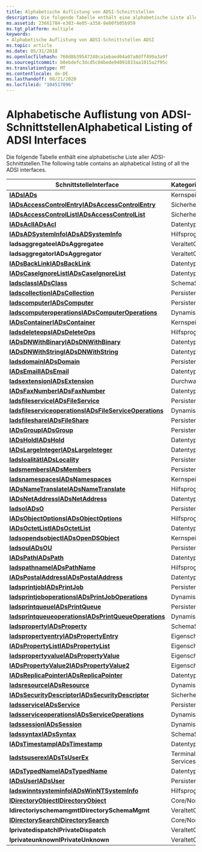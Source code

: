```yaml
---
title: Alphabetische Auflistung von ADSI-Schnittstellen
description: Die folgende Tabelle enthält eine alphabetische Liste aller ADSI-Schnittstellen.
ms.assetid: 23661784-e303-4e05-a358-8e00fb05b959
ms.tgt_platform: multiple
keywords:
- Alphabetische Auflistung von ADSI-Schnittstellen ADSI
ms.topic: article
ms.date: 05/31/2018
ms.openlocfilehash: 760d8b39547248ca1ebaed04a07a8dff499a3a9f
ms.sourcegitcommit: b0ebdefc3dcd5c04bede94091833aa1015a2f95c
ms.translationtype: MT
ms.contentlocale: de-DE
ms.lasthandoff: 08/21/2020
ms.locfileid: "104517096"
---
```

# <a name="alphabetical-listing-of-adsi-interfaces"></a><span data-ttu-id="448fb-104">Alphabetische Auflistung von ADSI-Schnittstellen</span><span class="sxs-lookup"><span data-stu-id="448fb-104">Alphabetical Listing of ADSI Interfaces</span></span>

<span data-ttu-id="448fb-105">Die folgende Tabelle enthält eine alphabetische Liste aller ADSI-Schnittstellen.</span><span class="sxs-lookup"><span data-stu-id="448fb-105">The following table contains an alphabetical listing of all the ADSI interfaces.</span></span>



| <span data-ttu-id="448fb-106">Schnittstelle</span><span class="sxs-lookup"><span data-stu-id="448fb-106">Interface</span></span>                                                      | <span data-ttu-id="448fb-107">Kategorie/Beschreibung</span><span class="sxs-lookup"><span data-stu-id="448fb-107">Category/description</span></span>        |
|----------------------------------------------------------------|-----------------------------|
| [<span data-ttu-id="448fb-108">**IADs**</span><span class="sxs-lookup"><span data-stu-id="448fb-108">**IADs**</span></span>](/windows/desktop/api/Iads/nn-iads-iads)                                           | <span data-ttu-id="448fb-109">Kernspeicher</span><span class="sxs-lookup"><span data-stu-id="448fb-109">Core</span></span>                        |
| [<span data-ttu-id="448fb-110">**IADsAccessControlEntry**</span><span class="sxs-lookup"><span data-stu-id="448fb-110">**IADsAccessControlEntry**</span></span>](/windows/desktop/api/Iads/nn-iads-iadsaccesscontrolentry)       | <span data-ttu-id="448fb-111">Sicherheit</span><span class="sxs-lookup"><span data-stu-id="448fb-111">Security</span></span>                    |
| [<span data-ttu-id="448fb-112">**IADsAccessControlList**</span><span class="sxs-lookup"><span data-stu-id="448fb-112">**IADsAccessControlList**</span></span>](/windows/desktop/api/Iads/nn-iads-iadsaccesscontrollist)         | <span data-ttu-id="448fb-113">Sicherheit</span><span class="sxs-lookup"><span data-stu-id="448fb-113">Security</span></span>                    |
| [<span data-ttu-id="448fb-114">**IADsAcl**</span><span class="sxs-lookup"><span data-stu-id="448fb-114">**IADsAcl**</span></span>](/windows/desktop/api/Iads/nn-iads-iadsacl)                                     | <span data-ttu-id="448fb-115">Datentyp</span><span class="sxs-lookup"><span data-stu-id="448fb-115">Data Type</span></span>                   |
| [<span data-ttu-id="448fb-116">**IADsADSystemInfo**</span><span class="sxs-lookup"><span data-stu-id="448fb-116">**IADsADSystemInfo**</span></span>](/windows/desktop/api/Iads/nn-iads-iadsadsysteminfo)                   | <span data-ttu-id="448fb-117">Hilfsprogramm</span><span class="sxs-lookup"><span data-stu-id="448fb-117">Utility</span></span>                     |
| <span data-ttu-id="448fb-118">**Iadsaggregatee**</span><span class="sxs-lookup"><span data-stu-id="448fb-118">**IADsAggregatee**</span></span>                                             | <span data-ttu-id="448fb-119">Veraltet</span><span class="sxs-lookup"><span data-stu-id="448fb-119">Obsolete</span></span>                    |
| <span data-ttu-id="448fb-120">**Iadsaggregator**</span><span class="sxs-lookup"><span data-stu-id="448fb-120">**IADsAggregator**</span></span>                                             | <span data-ttu-id="448fb-121">Veraltet</span><span class="sxs-lookup"><span data-stu-id="448fb-121">Obsolete</span></span>                    |
| [<span data-ttu-id="448fb-122">**IADsBackLink**</span><span class="sxs-lookup"><span data-stu-id="448fb-122">**IADsBackLink**</span></span>](/windows/desktop/api/Iads/nn-iads-iadsbacklink)                           | <span data-ttu-id="448fb-123">Datentyp</span><span class="sxs-lookup"><span data-stu-id="448fb-123">Data Type</span></span>                   |
| [<span data-ttu-id="448fb-124">**IADsCaseIgnoreList**</span><span class="sxs-lookup"><span data-stu-id="448fb-124">**IADsCaseIgnoreList**</span></span>](/windows/desktop/api/Iads/nn-iads-iadscaseignorelist)               | <span data-ttu-id="448fb-125">Datentyp</span><span class="sxs-lookup"><span data-stu-id="448fb-125">Data Type</span></span>                   |
| [<span data-ttu-id="448fb-126">**Iadsclass**</span><span class="sxs-lookup"><span data-stu-id="448fb-126">**IADsClass**</span></span>](/windows/desktop/api/Iads/nn-iads-iadsclass)                                 | <span data-ttu-id="448fb-127">Schema</span><span class="sxs-lookup"><span data-stu-id="448fb-127">Schema</span></span>                      |
| [<span data-ttu-id="448fb-128">**Iadscollection**</span><span class="sxs-lookup"><span data-stu-id="448fb-128">**IADsCollection**</span></span>](/windows/desktop/api/Iads/nn-iads-iadscollection)                       | <span data-ttu-id="448fb-129">Persistentes Objekt</span><span class="sxs-lookup"><span data-stu-id="448fb-129">Persistent object</span></span>           |
| [<span data-ttu-id="448fb-130">**Iadscomputer**</span><span class="sxs-lookup"><span data-stu-id="448fb-130">**IADsComputer**</span></span>](/windows/desktop/api/Iads/nn-iads-iadscomputer)                           | <span data-ttu-id="448fb-131">Persistentes Objekt</span><span class="sxs-lookup"><span data-stu-id="448fb-131">Persistent object</span></span>           |
| [<span data-ttu-id="448fb-132">**Iadscomputeroperations**</span><span class="sxs-lookup"><span data-stu-id="448fb-132">**IADsComputerOperations**</span></span>](/windows/desktop/api/Iads/nn-iads-iadscomputeroperations)       | <span data-ttu-id="448fb-133">Dynamisches Objekt</span><span class="sxs-lookup"><span data-stu-id="448fb-133">Dynamic object</span></span>              |
| [<span data-ttu-id="448fb-134">**IADsContainer**</span><span class="sxs-lookup"><span data-stu-id="448fb-134">**IADsContainer**</span></span>](/windows/desktop/api/Iads/nn-iads-iadscontainer)                         | <span data-ttu-id="448fb-135">Kernspeicher</span><span class="sxs-lookup"><span data-stu-id="448fb-135">Core</span></span>                        |
| [<span data-ttu-id="448fb-136">**Iadsdeleteops**</span><span class="sxs-lookup"><span data-stu-id="448fb-136">**IADsDeleteOps**</span></span>](/windows/desktop/api/Iads/nn-iads-iadsdeleteops)                         | <span data-ttu-id="448fb-137">Hilfsprogramm</span><span class="sxs-lookup"><span data-stu-id="448fb-137">Utility</span></span>                     |
| [<span data-ttu-id="448fb-138">**IADsDNWithBinary**</span><span class="sxs-lookup"><span data-stu-id="448fb-138">**IADsDNWithBinary**</span></span>](/windows/desktop/api/Iads/nn-iads-iadsdnwithbinary)                   | <span data-ttu-id="448fb-139">Datentyp</span><span class="sxs-lookup"><span data-stu-id="448fb-139">Data Type</span></span>                   |
| [<span data-ttu-id="448fb-140">**IADsDNWithString**</span><span class="sxs-lookup"><span data-stu-id="448fb-140">**IADsDNWithString**</span></span>](/windows/desktop/api/Iads/nn-iads-iadsdnwithstring)                   | <span data-ttu-id="448fb-141">Datentyp</span><span class="sxs-lookup"><span data-stu-id="448fb-141">Data Type</span></span>                   |
| [<span data-ttu-id="448fb-142">**Iadsdomain**</span><span class="sxs-lookup"><span data-stu-id="448fb-142">**IADsDomain**</span></span>](/windows/desktop/api/Iads/nn-iads-iadsdomain)                               | <span data-ttu-id="448fb-143">Persistentes Objekt</span><span class="sxs-lookup"><span data-stu-id="448fb-143">Persistent object</span></span>           |
| [<span data-ttu-id="448fb-144">**IADsEmail**</span><span class="sxs-lookup"><span data-stu-id="448fb-144">**IADsEmail**</span></span>](/windows/desktop/api/Iads/nn-iads-iadsemail)                                 | <span data-ttu-id="448fb-145">Datentyp</span><span class="sxs-lookup"><span data-stu-id="448fb-145">Data Type</span></span>                   |
| [<span data-ttu-id="448fb-146">**Iadsextension**</span><span class="sxs-lookup"><span data-stu-id="448fb-146">**IADsExtension**</span></span>](/windows/desktop/api/Iads/nn-iads-iadsextension)                         | <span data-ttu-id="448fb-147">Durchwahl</span><span class="sxs-lookup"><span data-stu-id="448fb-147">Extension</span></span>                   |
| [<span data-ttu-id="448fb-148">**IADsFaxNumber**</span><span class="sxs-lookup"><span data-stu-id="448fb-148">**IADsFaxNumber**</span></span>](/windows/desktop/api/Iads/nn-iads-iadsfaxnumber)                         | <span data-ttu-id="448fb-149">Datentyp</span><span class="sxs-lookup"><span data-stu-id="448fb-149">Data Type</span></span>                   |
| [<span data-ttu-id="448fb-150">**Iadsfileservice**</span><span class="sxs-lookup"><span data-stu-id="448fb-150">**IADsFileService**</span></span>](/windows/desktop/api/Iads/nn-iads-iadsfileservice)                     | <span data-ttu-id="448fb-151">Persistentes Objekt</span><span class="sxs-lookup"><span data-stu-id="448fb-151">Persistent object</span></span>           |
| [<span data-ttu-id="448fb-152">**Iadsfileserviceoperations**</span><span class="sxs-lookup"><span data-stu-id="448fb-152">**IADsFileServiceOperations**</span></span>](/windows/desktop/api/Iads/nn-iads-iadsfileserviceoperations) | <span data-ttu-id="448fb-153">Dynamisches Objekt</span><span class="sxs-lookup"><span data-stu-id="448fb-153">Dynamic object</span></span>              |
| [<span data-ttu-id="448fb-154">**Iadsfileshare**</span><span class="sxs-lookup"><span data-stu-id="448fb-154">**IADsFileShare**</span></span>](/windows/desktop/api/Iads/nn-iads-iadsfileshare)                         | <span data-ttu-id="448fb-155">Persistentes Objekt</span><span class="sxs-lookup"><span data-stu-id="448fb-155">Persistent object</span></span>           |
| [<span data-ttu-id="448fb-156">**IADsGroup**</span><span class="sxs-lookup"><span data-stu-id="448fb-156">**IADsGroup**</span></span>](/windows/desktop/api/Iads/nn-iads-iadsgroup)                                 | <span data-ttu-id="448fb-157">Persistentes Objekt</span><span class="sxs-lookup"><span data-stu-id="448fb-157">Persistent object</span></span>           |
| [<span data-ttu-id="448fb-158">**IADsHold**</span><span class="sxs-lookup"><span data-stu-id="448fb-158">**IADsHold**</span></span>](/windows/desktop/api/Iads/nn-iads-iadshold)                                   | <span data-ttu-id="448fb-159">Datentyp</span><span class="sxs-lookup"><span data-stu-id="448fb-159">Data Type</span></span>                   |
| [<span data-ttu-id="448fb-160">**IADsLargeInteger**</span><span class="sxs-lookup"><span data-stu-id="448fb-160">**IADsLargeInteger**</span></span>](/windows/desktop/api/Iads/nn-iads-iadslargeinteger)                   | <span data-ttu-id="448fb-161">Datentyp</span><span class="sxs-lookup"><span data-stu-id="448fb-161">Data Type</span></span>                   |
| [<span data-ttu-id="448fb-162">**Iadsloalität**</span><span class="sxs-lookup"><span data-stu-id="448fb-162">**IADsLocality**</span></span>](/windows/desktop/api/Iads/nn-iads-iadslocality)                           | <span data-ttu-id="448fb-163">Persistentes Objekt</span><span class="sxs-lookup"><span data-stu-id="448fb-163">Persistent object</span></span>           |
| [<span data-ttu-id="448fb-164">**Iadsmembers**</span><span class="sxs-lookup"><span data-stu-id="448fb-164">**IADsMembers**</span></span>](/windows/desktop/api/Iads/nn-iads-iadsmembers)                             | <span data-ttu-id="448fb-165">Persistentes Objekt</span><span class="sxs-lookup"><span data-stu-id="448fb-165">Persistent object</span></span>           |
| [<span data-ttu-id="448fb-166">**Iadsnamespaces**</span><span class="sxs-lookup"><span data-stu-id="448fb-166">**IADsNamespaces**</span></span>](/windows/desktop/api/Iads/nn-iads-iadsnamespaces)                       | <span data-ttu-id="448fb-167">Kernspeicher</span><span class="sxs-lookup"><span data-stu-id="448fb-167">Core</span></span>                        |
| [<span data-ttu-id="448fb-168">**IADsNameTranslate**</span><span class="sxs-lookup"><span data-stu-id="448fb-168">**IADsNameTranslate**</span></span>](/windows/desktop/api/Iads/nn-iads-iadsnametranslate)                 | <span data-ttu-id="448fb-169">Hilfsprogramm</span><span class="sxs-lookup"><span data-stu-id="448fb-169">Utility</span></span>                     |
| [<span data-ttu-id="448fb-170">**IADsNetAddress**</span><span class="sxs-lookup"><span data-stu-id="448fb-170">**IADsNetAddress**</span></span>](/windows/desktop/api/Iads/nn-iads-iadsnetaddress)                       | <span data-ttu-id="448fb-171">Datentyp</span><span class="sxs-lookup"><span data-stu-id="448fb-171">Data Type</span></span>                   |
| [<span data-ttu-id="448fb-172">**Iadso**</span><span class="sxs-lookup"><span data-stu-id="448fb-172">**IADsO**</span></span>](/windows/desktop/api/Iads/nn-iads-iadso)                                         | <span data-ttu-id="448fb-173">Persistentes Objekt</span><span class="sxs-lookup"><span data-stu-id="448fb-173">Persistent object</span></span>           |
| [<span data-ttu-id="448fb-174">**IADsObjectOptions**</span><span class="sxs-lookup"><span data-stu-id="448fb-174">**IADsObjectOptions**</span></span>](/windows/desktop/api/Iads/nn-iads-iadsobjectoptions)                 | <span data-ttu-id="448fb-175">Hilfsprogramm</span><span class="sxs-lookup"><span data-stu-id="448fb-175">Utility</span></span>                     |
| [<span data-ttu-id="448fb-176">**IADsOctetList**</span><span class="sxs-lookup"><span data-stu-id="448fb-176">**IADsOctetList**</span></span>](/windows/desktop/api/Iads/nn-iads-iadsoctetlist)                         | <span data-ttu-id="448fb-177">Datentyp</span><span class="sxs-lookup"><span data-stu-id="448fb-177">Data Type</span></span>                   |
| [<span data-ttu-id="448fb-178">**Iadsopendsobject**</span><span class="sxs-lookup"><span data-stu-id="448fb-178">**IADsOpenDSObject**</span></span>](/windows/desktop/api/Iads/nn-iads-iadsopendsobject)                   | <span data-ttu-id="448fb-179">Kernspeicher</span><span class="sxs-lookup"><span data-stu-id="448fb-179">Core</span></span>                        |
| [<span data-ttu-id="448fb-180">**Iadsou**</span><span class="sxs-lookup"><span data-stu-id="448fb-180">**IADsOU**</span></span>](/windows/desktop/api/Iads/nn-iads-iadsou)                                       | <span data-ttu-id="448fb-181">Persistentes Objekt</span><span class="sxs-lookup"><span data-stu-id="448fb-181">Persistent object</span></span>           |
| [<span data-ttu-id="448fb-182">**IADsPath**</span><span class="sxs-lookup"><span data-stu-id="448fb-182">**IADsPath**</span></span>](/windows/desktop/api/Iads/nn-iads-iadspath)                                   | <span data-ttu-id="448fb-183">Datentyp</span><span class="sxs-lookup"><span data-stu-id="448fb-183">Data Type</span></span>                   |
| [<span data-ttu-id="448fb-184">**Iadspathname**</span><span class="sxs-lookup"><span data-stu-id="448fb-184">**IADsPathName**</span></span>](/windows/desktop/api/Iads/nn-iads-iadspathname)                           | <span data-ttu-id="448fb-185">Hilfsprogramm</span><span class="sxs-lookup"><span data-stu-id="448fb-185">Utility</span></span>                     |
| [<span data-ttu-id="448fb-186">**IADsPostalAddress**</span><span class="sxs-lookup"><span data-stu-id="448fb-186">**IADsPostalAddress**</span></span>](/windows/desktop/api/Iads/nn-iads-iadspostaladdress)                 | <span data-ttu-id="448fb-187">Datentyp</span><span class="sxs-lookup"><span data-stu-id="448fb-187">Data Type</span></span>                   |
| [<span data-ttu-id="448fb-188">**Iadsprintjob**</span><span class="sxs-lookup"><span data-stu-id="448fb-188">**IADsPrintJob**</span></span>](/windows/desktop/api/Iads/nn-iads-iadsprintjob)                           | <span data-ttu-id="448fb-189">Persistentes Objekt</span><span class="sxs-lookup"><span data-stu-id="448fb-189">Persistent object</span></span>           |
| [<span data-ttu-id="448fb-190">**Iadsprintjoboperations**</span><span class="sxs-lookup"><span data-stu-id="448fb-190">**IADsPrintJobOperations**</span></span>](/windows/desktop/api/Iads/nn-iads-iadsprintjoboperations)       | <span data-ttu-id="448fb-191">Dynamisches Objekt</span><span class="sxs-lookup"><span data-stu-id="448fb-191">Dynamic object</span></span>              |
| [<span data-ttu-id="448fb-192">**Iadsprintqueue**</span><span class="sxs-lookup"><span data-stu-id="448fb-192">**IADsPrintQueue**</span></span>](/windows/desktop/api/Iads/nn-iads-iadsprintqueue)                       | <span data-ttu-id="448fb-193">Persistentes Objekt</span><span class="sxs-lookup"><span data-stu-id="448fb-193">Persistent object</span></span>           |
| [<span data-ttu-id="448fb-194">**Iadsprintqueueoperations**</span><span class="sxs-lookup"><span data-stu-id="448fb-194">**IADsPrintQueueOperations**</span></span>](/windows/desktop/api/Iads/nn-iads-iadsprintqueueoperations)   | <span data-ttu-id="448fb-195">Dynamisches Objekt</span><span class="sxs-lookup"><span data-stu-id="448fb-195">Dynamic object</span></span>              |
| [<span data-ttu-id="448fb-196">**Iadsproperty**</span><span class="sxs-lookup"><span data-stu-id="448fb-196">**IADsProperty**</span></span>](/windows/desktop/api/Iads/nn-iads-iadsproperty)                           | <span data-ttu-id="448fb-197">Schema</span><span class="sxs-lookup"><span data-stu-id="448fb-197">Schema</span></span>                      |
| [<span data-ttu-id="448fb-198">**Iadspropertyentry**</span><span class="sxs-lookup"><span data-stu-id="448fb-198">**IADsPropertyEntry**</span></span>](/windows/desktop/api/Iads/nn-iads-iadspropertyentry)                 | <span data-ttu-id="448fb-199">Eigenschaften Cache</span><span class="sxs-lookup"><span data-stu-id="448fb-199">Property Cache</span></span>              |
| [<span data-ttu-id="448fb-200">**IADsPropertyList**</span><span class="sxs-lookup"><span data-stu-id="448fb-200">**IADsPropertyList**</span></span>](/windows/desktop/api/Iads/nn-iads-iadspropertylist)                   | <span data-ttu-id="448fb-201">Eigenschaften Cache</span><span class="sxs-lookup"><span data-stu-id="448fb-201">Property Cache</span></span>              |
| [<span data-ttu-id="448fb-202">**Iadspropertyvalue**</span><span class="sxs-lookup"><span data-stu-id="448fb-202">**IADsPropertyValue**</span></span>](/windows/desktop/api/Iads/nn-iads-iadspropertyvalue)                 | <span data-ttu-id="448fb-203">Eigenschaften Cache</span><span class="sxs-lookup"><span data-stu-id="448fb-203">Property Cache</span></span>              |
| [<span data-ttu-id="448fb-204">**IADsPropertyValue2**</span><span class="sxs-lookup"><span data-stu-id="448fb-204">**IADsPropertyValue2**</span></span>](/windows/desktop/api/Iads/nn-iads-iadspropertyvalue2)               | <span data-ttu-id="448fb-205">Eigenschaften Cache</span><span class="sxs-lookup"><span data-stu-id="448fb-205">Property Cache</span></span>              |
| [<span data-ttu-id="448fb-206">**IADsReplicaPointer**</span><span class="sxs-lookup"><span data-stu-id="448fb-206">**IADsReplicaPointer**</span></span>](/windows/desktop/api/Iads/nn-iads-iadsreplicapointer)               | <span data-ttu-id="448fb-207">Datentyp</span><span class="sxs-lookup"><span data-stu-id="448fb-207">Data Type</span></span>                   |
| [<span data-ttu-id="448fb-208">**Iadsresource**</span><span class="sxs-lookup"><span data-stu-id="448fb-208">**IADsResource**</span></span>](/windows/desktop/api/Iads/nn-iads-iadsresource)                           | <span data-ttu-id="448fb-209">Dynamisches Objekt</span><span class="sxs-lookup"><span data-stu-id="448fb-209">Dynamic object</span></span>              |
| [<span data-ttu-id="448fb-210">**IADsSecurityDescriptor**</span><span class="sxs-lookup"><span data-stu-id="448fb-210">**IADsSecurityDescriptor**</span></span>](/windows/desktop/api/Iads/nn-iads-iadssecuritydescriptor)       | <span data-ttu-id="448fb-211">Sicherheit</span><span class="sxs-lookup"><span data-stu-id="448fb-211">Security</span></span>                    |
| [<span data-ttu-id="448fb-212">**Iadsservice**</span><span class="sxs-lookup"><span data-stu-id="448fb-212">**IADsService**</span></span>](/windows/desktop/api/Iads/nn-iads-iadsservice)                             | <span data-ttu-id="448fb-213">Persistentes Objekt</span><span class="sxs-lookup"><span data-stu-id="448fb-213">Persistent object</span></span>           |
| [<span data-ttu-id="448fb-214">**Iadsserviceoperations**</span><span class="sxs-lookup"><span data-stu-id="448fb-214">**IADsServiceOperations**</span></span>](/windows/desktop/api/Iads/nn-iads-iadsserviceoperations)         | <span data-ttu-id="448fb-215">Dynamisches Objekt</span><span class="sxs-lookup"><span data-stu-id="448fb-215">Dynamic object</span></span>              |
| [<span data-ttu-id="448fb-216">**Iadssession**</span><span class="sxs-lookup"><span data-stu-id="448fb-216">**IADsSession**</span></span>](/windows/desktop/api/Iads/nn-iads-iadssession)                             | <span data-ttu-id="448fb-217">Dynamisches Objekt</span><span class="sxs-lookup"><span data-stu-id="448fb-217">Dynamic object</span></span>              |
| [<span data-ttu-id="448fb-218">**Iadssyntax**</span><span class="sxs-lookup"><span data-stu-id="448fb-218">**IADsSyntax**</span></span>](/windows/desktop/api/Iads/nn-iads-iadssyntax)                               | <span data-ttu-id="448fb-219">Schema</span><span class="sxs-lookup"><span data-stu-id="448fb-219">Schema</span></span>                      |
| [<span data-ttu-id="448fb-220">**IADsTimestamp**</span><span class="sxs-lookup"><span data-stu-id="448fb-220">**IADsTimestamp**</span></span>](/windows/desktop/api/Iads/nn-iads-iadstimestamp)                         | <span data-ttu-id="448fb-221">Datentyp</span><span class="sxs-lookup"><span data-stu-id="448fb-221">Data Type</span></span>                   |
| [<span data-ttu-id="448fb-222">**Iadstsuserex**</span><span class="sxs-lookup"><span data-stu-id="448fb-222">**IADsTsUserEx**</span></span>](/windows/desktop/api/tsuserex/nn-tsuserex-iadstsuserex)                      | <span data-ttu-id="448fb-223">Terminal Dienste-Benutzerdaten</span><span class="sxs-lookup"><span data-stu-id="448fb-223">Terminal Services user data</span></span> |
| [<span data-ttu-id="448fb-224">**IADsTypedName**</span><span class="sxs-lookup"><span data-stu-id="448fb-224">**IADsTypedName**</span></span>](/windows/desktop/api/Iads/nn-iads-iadstypedname)                         | <span data-ttu-id="448fb-225">Datentyp</span><span class="sxs-lookup"><span data-stu-id="448fb-225">Data Type</span></span>                   |
| [<span data-ttu-id="448fb-226">**IADsUser**</span><span class="sxs-lookup"><span data-stu-id="448fb-226">**IADsUser**</span></span>](/windows/desktop/api/Iads/nn-iads-iadsuser)                                   | <span data-ttu-id="448fb-227">Persistentes Objekt</span><span class="sxs-lookup"><span data-stu-id="448fb-227">Persistent object</span></span>           |
| [<span data-ttu-id="448fb-228">**Iadswinntsysteminfo**</span><span class="sxs-lookup"><span data-stu-id="448fb-228">**IADsWinNTSystemInfo**</span></span>](/windows/desktop/api/Iads/nn-iads-iadswinntsysteminfo)             | <span data-ttu-id="448fb-229">Hilfsprogramm</span><span class="sxs-lookup"><span data-stu-id="448fb-229">Utility</span></span>                     |
| [<span data-ttu-id="448fb-230">**IDirectoryObject**</span><span class="sxs-lookup"><span data-stu-id="448fb-230">**IDirectoryObject**</span></span>](/windows/desktop/api/Iads/nn-iads-idirectoryobject)                   | <span data-ttu-id="448fb-231">Core/Non-Automation</span><span class="sxs-lookup"><span data-stu-id="448fb-231">Core/Non-Automation</span></span>         |
| <span data-ttu-id="448fb-232">**Idirectoriyschemamgmt**</span><span class="sxs-lookup"><span data-stu-id="448fb-232">**IDirectorySchemaMgmt**</span></span>                                       | <span data-ttu-id="448fb-233">Veraltet</span><span class="sxs-lookup"><span data-stu-id="448fb-233">Obsolete</span></span>                    |
| [<span data-ttu-id="448fb-234">**IDirectorySearch**</span><span class="sxs-lookup"><span data-stu-id="448fb-234">**IDirectorySearch**</span></span>](/windows/desktop/api/Iads/nn-iads-idirectorysearch)                   | <span data-ttu-id="448fb-235">Core/Non-Automation</span><span class="sxs-lookup"><span data-stu-id="448fb-235">Core/Non-Automation</span></span>         |
| <span data-ttu-id="448fb-236">**Iprivatedispatch**</span><span class="sxs-lookup"><span data-stu-id="448fb-236">**IPrivateDispatch**</span></span>                                           | <span data-ttu-id="448fb-237">Veraltet</span><span class="sxs-lookup"><span data-stu-id="448fb-237">Obsolete</span></span>                    |
| <span data-ttu-id="448fb-238">**Iprivateunknown**</span><span class="sxs-lookup"><span data-stu-id="448fb-238">**IPrivateUnknown**</span></span>                                            | <span data-ttu-id="448fb-239">Veraltet</span><span class="sxs-lookup"><span data-stu-id="448fb-239">Obsolete</span></span>                    |



 

 

 